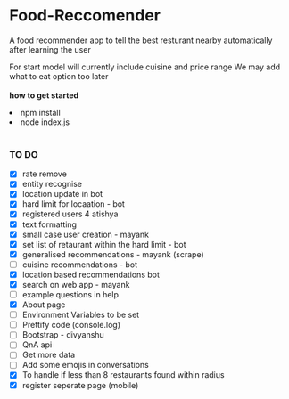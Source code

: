 # Food-Reccomender
A food recommender app to tell the best resturant nearby automatically after learning the user

For start model will currently include cuisine and price range
We may add what to eat option too later<br><br>
<B>how to get started</B>
<li> npm install </li>
<li> node index.js </li>

<br>

### TO DO
- [X] rate remove
- [X] entity recognise
- [X] location update in bot
- [X] hard limit for locaation - bot
- [X] registered users 4 atishya
- [X] text formatting
- [X] small case user creation - mayank
- [X] set list of retaurant within the hard limit - bot
- [X] generalised recommendations - mayank (scrape) 
- [ ] cuisine recommendations - bot
- [X] location based recommendations  bot
- [X] search on web app - mayank
- [ ] example questions in help
- [X] About page
- [ ] Environment Variables to be set
- [ ] Prettify code (console.log) 
- [ ] Bootstrap - divyanshu
- [ ] QnA api
- [ ] Get more data
- [ ] Add some emojis in conversations
- [X] To handle if less than 8 restaurants found within radius
- [X] register seperate page (mobile)
